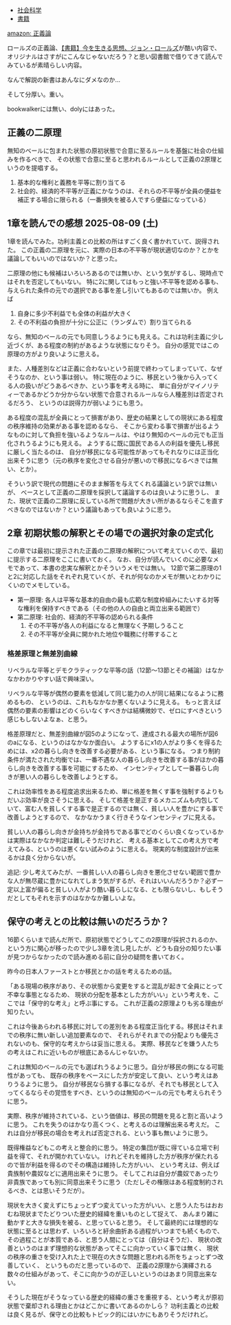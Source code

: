 - [社会科学](%E7%A4%BE%E4%BC%9A%E7%A7%91%E5%AD%A6)
- [書籍](%E6%9B%B8%E7%B1%8D)

[amazon: 正義論](https://amzn.to/4mD6rH6)

ロールズの正義論、[【書籍】今を生きる思想、ジョン・ロールズ](%E3%80%90%E6%9B%B8%E7%B1%8D%E3%80%91%E4%BB%8A%E3%82%92%E7%94%9F%E3%81%8D%E3%82%8B%E6%80%9D%E6%83%B3%E3%80%81%E3%82%B8%E3%83%A7%E3%83%B3%E3%83%BB%E3%83%AD%E3%83%BC%E3%83%AB%E3%82%BA)が酷い内容で、
オリジナルはさすがにこんなじゃないだろう？と思い図書館で借りてきて読んでみているが素晴らしい内容。

なんで解説の新書はあんなにダメなのか…

そして分厚い。重い。

bookwalkerには無い、dolyにはあった。

## 正義の二原理

無知のベールに包まれた状態の原初状態で合意に至るルールを基盤に社会の仕組みを作るべきで、
その状態で合意に至ると思われるルールとして正義の2原理というのを提唱する。

1. 基本的な権利と義務を平等に割り当てる
2. 社会的、経済的不平等が正義にかなうのは、それらの不平等が全員の便益を補正する場合に限られる（一番損失を被る人ですら便益になっている）

## 1章を読んでの感想 2025-08-09 (土)

1章を読んでみた。功利主義との比較の所はすごく良く書かれていて、説得された。
この正義の二原理を元に、実際の日本の不平等が現状適切なのか？とかを議論してもいいのではないか？と思った。

二原理の他にも候補はいろいろあるのでは無いか、という気がするし、現時点ではそれを否定してもいない。
特に2に関してはもっと強い不平等を認める事も、与えられた条件の元での選択である事を差し引いてもあるのでは無いか。
例えば

1. 自身に多少不利益でも全体の利益が大きく
2. その不利益の負担が十分に公正に（ランダムで）割り当てられる

なら、無知のベールの元でも同意しうるようにも見える。これは功利主義に少し近づくが、ある程度の制約があるような状態になりそう。
自分の感覚ではこの原理の方がより良いように思える。

また、人種差別などは正義に合わないという前提で終わってしまっていて、なぜそうなのか、という事は弱い。
特に現在のように、移民という後から入ってくる人の扱いがどうあるべきか、という事を考える時に、
単に自分がマイノリティーであるかどうか分からない状態で合意されるルールなら人種差別は否定されるだろう、
というのは説得力が弱いようにも思う。

ある程度の混乱が全員にとって損害があり、歴史の結果としての現状にある程度の秩序維持の効果がある事を認めるなら、
そこから変わる事で損害が出るようなものに対して負担を強いるようなルールは、やはり無知のベールの元でも正当化されうるようにも見える。
ようするに既に国民である人の利益を優先し移民に厳しく当たるのは、
自分が移民になる可能性があってもそれなりには正当化出来そうに思う（元の秩序を変化させる自分が悪いので移民になるべきでは無い、とか）。

そういう訳で現代の問題にそのまま解答を与えてくれる議論という訳では無いが、
ベースとして正義の二原理を採択して議論するのは良いように思うし、
また、現状で正義の二原理に反している所で問題が大きい所があるならそこを直すべきなのではないか？という議論もあっても良いように思う。

## 2章 初期状態の解釈とその場での選択対象の定式化

この章では最初に提示された正義の二原理の解釈について考えていくので、最初に提示する二原理をここに書いておく。
なお、自分が読んでいくのに必要なメモであって、本書の忠実な解釈とかそういうメモでは無い。
12節で第二原理の1と2に対応した話をそれぞれ見ていくが、それが何なのかメモが無いとわかりにくいのでメモしている。

- 第一原理: 各人は平等な基本的自由の最も広範な制度枠組みにたいする対等な権利を保持すべきである（その他の人の自由と両立出来る範囲で）
- 第二原理: 社会的、経済的不平等の認められる条件
  1. その不平等が各人の利益になると無理なく予期しうること
  2. その不平等が全員に開かれた地位や職務に付帯すること

### 格差原理と無差別曲線

リベラルな平等とデモクラティックな平等の話（12節〜13節とその補論）はなかなかわかりやすい話で興味深い。

リベラルな平等が偶然の要素を低減して同じ能力の人が同じ結果になるように務めるもの、
というのは、これもなかなか悪くないように見える。
もっと言えば偶然の要素の影響はどのくらいなくすべきかは結構微妙で、ゼロにすべきという感じもしないよなぁ、と思う。

格差原理だと、無差別曲線が図5のようになって、達成される最大の場所が図6のaになる、というのはなかなか面白い。
ようするにx1の人がより多くを得るためには、x2の暮らし向きを改善する必要がある、という事になる。
つまり制約条件が満たされた均衡では、一番不遇な人の暮らし向きを改善する事がほかの暮らし向きを改善する事を可能にするため、
インセンティブとして一番暮らし向きが悪い人の暮らしを改善しようとする。

これは効率性をある程度追求出来るため、単に格差を無くす事を強制するよりもだいぶ効率が良さそうに思える。
そして格差を是正するメカニズムも内包していて、富む人を貧しくする事で是正するのでは無く、貧しい人を豊かにする事で改善しようとするので、
なかなかうまく行きそうなインセンティブに見える。

貧しい人の暮らし向きが金持ちが金持ちである事でどのくらい良くなっているかは実際はなかなか判定は難しそうだけれど、
考える基本としてこの考え方で考えてみる、というのは悪くない試みのように思える。
現実的な制度設計が出来るかは良く分からないが。

追記: 少し考えてみたが、一番貧しい人の暮らし向きを悪化させない範囲で豊かな人が無尽蔵に豊かになれてしまう気がするが、それはいいんだろうか？必ず一定以上富が偏ると貧しい人がより酷い暮らしになる、とも限らないし、もしそうだとしてもそれを示すのはなかなか難しいよな。

## 保守の考えとの比較は無いのだろうか？

16節くらいまで読んだ所で、原初状態でどうしてこの2原理が採択されるのか、という方に関心が移ったので少し3章を流し見したが、どうも自分の知りたい事が見つからなかったので読み進める前に自分の疑問を書いておく。

昨今の日本人ファーストとか移民とかの話を考えるための話。

「ある現場の秩序があり、その状態から変更をすると混乱が起きて全員にとって不幸な事態となるため、
現状の分配を基本とした方がいい」という考えを、ここでは「保守的な考え」と呼ぶ事にする。
これが正義の2原理よりも劣る理由が知りたい。

これは今後あらわれる移民に対しての差別をある程度正当化する。移民はそれまでの秩序に無い新しい追加要素なので、
それらがそれまでの分配よりも優先されないのも、保守的な考えからは妥当に思える。
実際、移民などを嫌う人たちの考えはこれに近いものが根底にあるんじゃないか。

これは無知のベールの元でも選ばれうるように思う。自分が移民の側になる可能性があっても、
既存の秩序をベースにした方が安定して良い、という考えはありうるように思う。
自分が移民なら損する事になるが、それでも移民として入ってくるならその覚悟をすべき、というのは無知のベールの元でも考えられそうに思う。

実際、秩序が維持されている、という価値は、移民の問題を見ると割と高いように思う。
これを失うのはかなり高くつく、と考えるのは理解出来る考えだ。
これは自分が移民の場合を考えれば否定される、という事も無いように思う。

既得権益などもこの考えと整合的に思う。
特定の集団が既に得ている立場で利益を得て、それが開かれていない。
けれどそれを維持した方が秩序が保たれるので皆が利益を得るのでその構造は維持した方がいい、
という考えは、例えば貴族制や農奴などに適用出来そうに思う。
そしてこれは自分が農奴であったり非貴族であっても別に同意出来そうに思う（ただしその権限はある程度制約されるべき、とは思いそうだが）。

現状を大きく変えずにちょっとずつ変えていった方がいい、と思う人たちはおおむね現状までたどりついた歴史的経緯を重いものとして捉えて、
あんまり雑に動かすと大きな損失を被る、と思っていると思う。
そして最終的には理想的な状態に至るとは思わず、いろいろと紆余曲折ある過程がいつまでも続くもので、
その過程ことが本質である、と思う人間にとっては（自分はそうだ）、
現状の改善というのはまず理想的な状態があってそこに向かっていく事では無く、
現状の秩序の重さを受け入れた上で現在の大きな問題と思われる所をちょっとずつ改善していく、
というものだと思っているので、
正義の2原理から演繹される数々の仕組みがあって、そこに向かうのが正しいというのはあまり同意出来ない。

そうした現在がそうなっている歴史的経緯の重さを重視する、という考えが原初状態で棄却される理由とかはどこかに書いてあるのかしら？
功利主義との比較は良く見るが、保守との比較もトピック的にはいかにもありそうだけれど。